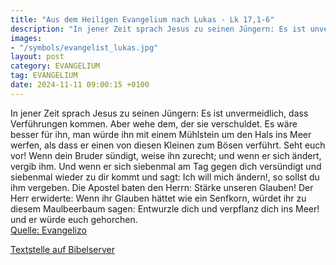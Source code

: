 ```yaml
---
title: "Aus dem Heiligen Evangelium nach Lukas - Lk 17,1-6"
description: "In jener Zeit sprach Jesus zu seinen Jüngern: Es ist unvermeidlich, dass Verführungen kommen. Aber wehe dem, der sie verschuldet. Es wäre besser für ihn, man würde ihn mit einem Mühlstein um den Hals ins Meer werfen, als dass er einen von diesen Kleinen zum Bösen verführt. Seht e...."
images:
- "/symbols/evangelist_lukas.jpg"
layout: post
category: EVANGELIUM
tag: EVANGELIUM
date: 2024-11-11 09:00:15 +0100
---
```

In jener Zeit sprach Jesus zu seinen Jüngern: Es ist unvermeidlich, dass Verführungen kommen. Aber wehe dem, der sie verschuldet.
Es wäre besser für ihn, man würde ihn mit einem Mühlstein um den Hals ins Meer werfen, als dass er einen von diesen Kleinen zum Bösen verführt.
Seht euch vor! Wenn dein Bruder sündigt, weise ihn zurecht; und wenn er sich ändert, vergib ihm.<!--more-->
Und wenn er sich siebenmal am Tag gegen dich versündigt und siebenmal wieder zu dir kommt und sagt: Ich will mich ändern!, so sollst du ihm vergeben.
Die Apostel baten den Herrn: Stärke unseren Glauben!
Der Herr erwiderte: Wenn ihr Glauben hättet wie ein Senfkorn, würdet ihr zu diesem Maulbeerbaum sagen: Entwurzle dich und verpflanz dich ins Meer! und er würde euch gehorchen.<br>
[Quelle: Evangelizo](https://evangeliumtagfuertag.org/DE/gospel)

[Textstelle auf Bibelserver](https://www.bibleserver.com/EU/Lukas17,1-6)
